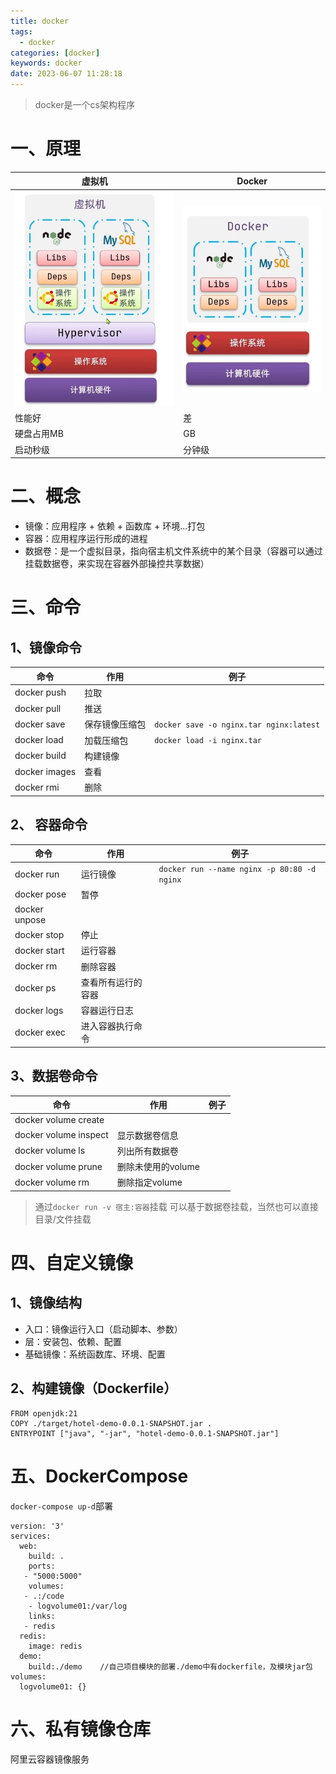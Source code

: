 ```yaml
---
title: docker
tags:
  - docker
categories: [docker]
keywords: docker
date: 2023-06-07 11:28:18
---
```

> docker是一个cs架构程序
# 一、原理
|虚拟机|Docker|
|---|---|
| ![image](docker/image.png) | ![image1](docker/image1.png) |
| 性能好 | 差 |
| 硬盘占用MB| GB |
| 启动秒级 | 分钟级 |

# 二、概念
* 镜像：应用程序 +  依赖 + 函数库 + 环境...打包
* 容器：应用程序运行形成的进程
* 数据卷：是一个虚拟目录，指向宿主机文件系统中的某个目录（容器可以通过挂载数据卷，来实现在容器外部操控共享数据）

# 三、命令

## 1、镜像命令
| 命令 | 作用 | 例子 |
|--|--|--|
| docker push | 拉取 |
| docker pull | 推送 |
| docker save | 保存镜像压缩包 | ```docker save -o nginx.tar nginx:latest``` |
| docker load | 加载压缩包 |```docker load -i nginx.tar``` |
| docker build | 构建镜像 |
| docker images | 查看 |
| docker rmi  | 删除 |

## 2、 容器命令

| 命令 | 作用 | 例子 |
|--|--|--|
| docker run | 运行镜像 | ```docker run --name nginx -p 80:80 -d nginx``` |
| docker pose | 暂停 |
| docker unpose | |
| docker stop | 停止 |
| docker start | 运行容器 |
| docker rm | 删除容器 |
| docker ps | 查看所有运行的容器 |
| docker logs | 容器运行日志 |
| docker exec | 进入容器执行命令 |

## 3、数据卷命令

| 命令 | 作用 | 例子 |
|--|--|--|
| docker volume create |
| docker volume inspect | 显示数据卷信息 |
| docker volume ls | 列出所有数据卷 |
| docker volume prune | 删除未使用的volume |
| docker volume rm | 删除指定volume |

> 通过```docker run -v 宿主:容器```挂载
> 可以基于数据卷挂载，当然也可以直接目录/文件挂载

# 四、自定义镜像

## 1、镜像结构

* 入口：镜像运行入口（启动脚本、参数）
* 层：安装包、依赖、配置
* 基础镜像：系统函数库、环境、配置

## 2、构建镜像（Dockerfile）
```
FROM openjdk:21
COPY ./target/hotel-demo-0.0.1-SNAPSHOT.jar .
ENTRYPOINT ["java", "-jar", "hotel-demo-0.0.1-SNAPSHOT.jar"] 
```

# 五、DockerCompose

```docker-compose up-d```部署
```
version: '3'
services:
  web:
    build: .
    ports:
   - "5000:5000"
    volumes:
   - .:/code
    - logvolume01:/var/log
    links:
   - redis
  redis:
    image: redis
  demo:
    build:./demo    //自己项目模块的部署./demo中有dockerfile，及模块jar包
volumes:
  logvolume01: {}
```

# 六、私有镜像仓库
 
 阿里云容器镜像服务
